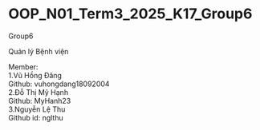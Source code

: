 # OOP_N01_Term3_2025_K17_Group6
Group6

Quản lý Bệnh viện

Member:  
1.Vũ Hồng Đăng  
Github: vuhongdang18092004  
2.Đỗ Thị Mỹ Hạnh  
Github: MyHanh23  
3.Nguyễn Lệ Thu  
Github id: nglthu
